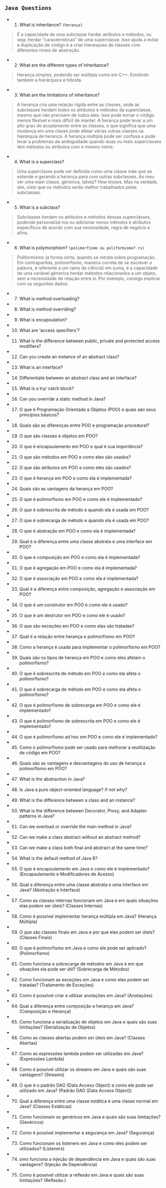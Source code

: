 ## `Java Questions`

- 01. What is inheritance? `(herança)`
> É a capacidade de uma subclasse herdar atributos e métodos, ou seja, herdar "características" de uma superclasse. Isso ajuda a evitar a duplicação de código e a criar hierarquias de classes com diferentes níveis de abstração.
- 02. What are the different types of inheritance?
> Herança simples, podendo ser múltipla como em C++. Existindo também a hierárquica e híbrida. 
- 03. What are the limitations of inheritance?
> A herança cria uma relação rígida entre as classes, onde as subclasses herdam todos os atributos e métodos da superclasse, mesmo que não precisem de todos eles. Isso pode tornar o código menos flexível e mais difícil de manter. A herança pode levar a um alto grau de acoplamento entre as classes, o que significa que uma mudança em uma classe pode afetar várias outras classes na hierarquia de herança. A herança múltipla pode ser confusa e pode levar a problemas de ambiguidade quando duas ou mais superclasses têm métodos ou atributos com o mesmo nome.
- 04. What is a superclass?
> Uma superclasse pode ser definida como uma classe mãe que se estende e gerando a herança para com outras subclasses. Ao meu ver uma main classe, gênerica, talvez? How knows. Mas na verdade, sim, visto que os métodos serão melhor trabalhados pelas subclasses.
- 05. What is a subclass?
> Subclasses herdam os atributos e métodos dessas superclasses, podendo personalizá-los ou adicionar novos métodos e atributos específicos de acordo com sua necessidade, regra de negócio e afins. 
- 06. What is polymorphism? `(polimorfismo ou poliformismo? rs)`
> Poliformismo (a forma certa, quando se retrata sobre programação. Em contrapartida, polimorfismo, maneira correta de se escrever a palavra, é referente a um ramo da ciência) em suma, é a capacidade de uma variável gênerica herdar métodos relacionados a um objeto, sem a necessidade de relação entre si. Por exemplo, consigo explicar com os seguintes dados: 
- 07. What is method overloading?
- 08. What is method overriding?
- 09. What is encapsulation?
- 10. What are ‘access specifiers’?
- 11. What is the difference between public, private and protected access modifiers?
- 12. Can you create an instance of an abstract class?
- 13. What is an interface?
- 14. Differentiate between an abstract class and an interface?
- 15. What is a try/ catch block?
- 16. Can you override a static method in Java?
- 17. O que é Programação Orientada a Objetos (POO) e quais são seus princípios básicos?
- 18. Quais são as diferenças entre POO e programação procedural?
- 19. O que são classes e objetos em POO?
- 20. O que é encapsulamento em POO e qual é sua importância?
- 21. O que são métodos em POO e como eles são usados?
- 22. O que são atributos em POO e como eles são usados?
- 23. O que é herança em POO e como ela é implementada?
- 24. Quais são as vantagens da herança em POO?
- 25. O que é polimorfismo em POO e como ele é implementado?
- 26. O que é sobrescrita de método e quando ela é usada em POO?
- 27. O que é sobrecarga de método e quando ela é usada em POO?
- 28. O que é abstração em POO e como ela é implementada?
- 29. Qual é a diferença entre uma classe abstrata e uma interface em POO?
- 30. O que é composição em POO e como ela é implementada?
- 31. O que é agregação em POO e como ela é implementada?
- 32. O que é associação em POO e como ela é implementada?
- 33. Qual é a diferença entre composição, agregação e associação em POO?
- 34. O que é um construtor em POO e como ele é usado?
- 35. O que é um destrutor em POO e como ele é usado?
- 36. O que são exceções em POO e como elas são tratadas?
- 37. Qual é a relação entre herança e polimorfismo em POO?
- 38. Como a herança é usada para implementar o polimorfismo em POO?
- 39. Quais são os tipos de herança em POO e como eles afetam o polimorfismo?
- 40. O que é sobrescrita de método em POO e como ela afeta o polimorfismo?
- 41. O que é sobrecarga de método em POO e como ela afeta o polimorfismo?
- 42. O que é polimorfismo de sobrecarga em POO e como ele é implementado?
- 43. O que é polimorfismo de sobrescrita em POO e como ele é implementado?
- 44. O que é polimorfismo ad hoc em POO e como ele é implementado?
- 45. Como o polimorfismo pode ser usado para melhorar a reutilização de código em POO?
- 46. Quais são as vantagens e desvantagens do uso de herança e polimorfismo em POO?
- 47. What is the abstraction in Java?
- 48. Is Java a pure object-oriented language? if not why?
- 49. What is the difference between a class and an instance?
- 50. What is the difference between Decorator, Proxy, and Adapter patterns in Java?
- 51. Can we overload or override the main method in Java?
- 52. Can we make a class abstract without an abstract method?
- 53. Can we make a class both final and abstract at the same time?
- 54. What is the default method of Java 8?
- 55. O que é encapsulamento em Java e como ele é implementado? (Encapsulamento e Modificadores de Acesso)
- 56. Qual a diferença entre uma classe abstrata e uma interface em Java? (Abstração e Interface)
- 57. Como as classes internas funcionam em Java e em quais situações elas podem ser úteis? (Classes Internas)
- 58. Como é possível implementar herança múltipla em Java? (Herança Múltipla)
- 59. O que são classes finais em Java e por que elas podem ser úteis? (Classes Finais)
- 60. O que é polimorfismo em Java e como ele pode ser aplicado? (Polimorfismo)
- 61. Como funciona a sobrecarga de métodos em Java e em que situações ela pode ser útil? (Sobrecarga de Métodos)
- 62. Como funcionam as exceções em Java e como elas podem ser tratadas? (Tratamento de Exceções)
- 63. Como é possível criar e utilizar anotações em Java? (Anotações)
- 64. Qual a diferença entre composição e herança em Java? (Composição e Herança)
- 65. Como funciona a serialização de objetos em Java e quais são suas limitações? (Serialização de Objetos)
- 66. Como as classes abertas podem ser úteis em Java? (Classes Abertas)
- 67. Como as expressões lambda podem ser utilizadas em Java? (Expressões Lambda)
- 68. Como é possível utilizar os streams em Java e quais são suas vantagens? (Streams)
- 69. O que é o padrão DAO (Data Access Object) e como ele pode ser utilizado em Java? (Padrão DAO (Data Access Object))
- 70. Qual a diferença entre uma classe estática e uma classe normal em Java? (Classes Estáticas)
- 71. Como funcionam os genéricos em Java e quais são suas limitações? (Genéricos)
- 72. Como é possível implementar a segurança em Java? (Segurança)
- 73. Como funcionam os listeners em Java e como eles podem ser utilizados? (Listeners)
- 74. omo funciona a injeção de dependência em Java e quais são suas vantagens? (Injeção de Dependência)
- 75. Como é possível utilizar a reflexão em Java e quais são suas limitações? (Reflexão.)























